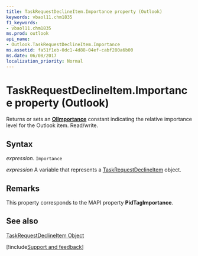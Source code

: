 ```yaml
---
title: TaskRequestDeclineItem.Importance property (Outlook)
keywords: vbaol11.chm1835
f1_keywords:
- vbaol11.chm1835
ms.prod: outlook
api_name:
- Outlook.TaskRequestDeclineItem.Importance
ms.assetid: fa51f1eb-0dc1-4d88-04ef-cabf280a6b00
ms.date: 06/08/2017
localization_priority: Normal
---
```



# TaskRequestDeclineItem.Importance property (Outlook)

Returns or sets an  **[OlImportance](Outlook.OlImportance.md)** constant indicating the relative importance level for the Outlook item. Read/write.


## Syntax

_expression_. `Importance`

_expression_ A variable that represents a [TaskRequestDeclineItem](Outlook.TaskRequestDeclineItem.md) object.


## Remarks

This property corresponds to the MAPI property  **PidTagImportance**.


## See also


[TaskRequestDeclineItem Object](Outlook.TaskRequestDeclineItem.md)

[!include[Support and feedback](~/includes/feedback-boilerplate.md)]